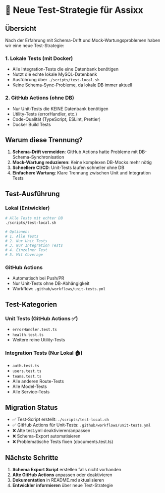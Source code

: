 # 🎯 Neue Test-Strategie für Assixx

## Übersicht

Nach der Erfahrung mit Schema-Drift und Mock-Wartungsproblemen haben wir eine neue Test-Strategie:

### 1. **Lokale Tests (mit Docker)**

- Alle Integration-Tests die eine Datenbank benötigen
- Nutzt die echte lokale MySQL-Datenbank
- Ausführung über `./scripts/test-local.sh`
- Keine Schema-Sync-Probleme, da lokale DB immer aktuell

### 2. **GitHub Actions (ohne DB)**

- Nur Unit-Tests die KEINE Datenbank benötigen
- Utility-Tests (errorHandler, etc.)
- Code-Qualität (TypeScript, ESLint, Prettier)
- Docker Build Tests

## Warum diese Trennung?

1. **Schema-Drift vermeiden**: GitHub Actions hatte Probleme mit DB-Schema-Synchronisation
2. **Mock-Wartung reduzieren**: Keine komplexen DB-Mocks mehr nötig
3. **Schnellere CI/CD**: Unit-Tests laufen schneller ohne DB
4. **Einfachere Wartung**: Klare Trennung zwischen Unit und Integration Tests

## Test-Ausführung

### Lokal (Entwickler)

```bash
# Alle Tests mit echter DB
./scripts/test-local.sh

# Optionen:
# 1. Alle Tests
# 2. Nur Unit Tests
# 3. Nur Integration Tests
# 4. Einzelner Test
# 5. Mit Coverage
```

### GitHub Actions

- Automatisch bei Push/PR
- Nur Unit-Tests ohne DB-Abhängigkeit
- Workflow: `.github/workflows/unit-tests.yml`

## Test-Kategorien

### Unit Tests (GitHub Actions ✅)

- `errorHandler.test.ts`
- `health.test.ts`
- Weitere reine Utility-Tests

### Integration Tests (Nur Lokal 🏠)

- `auth.test.ts`
- `users.test.ts`
- `teams.test.ts`
- Alle anderen Route-Tests
- Alle Model-Tests
- Alle Service-Tests

## Migration Status

- ✅ Test-Script erstellt: `./scripts/test-local.sh`
- ✅ GitHub Actions für Unit-Tests: `.github/workflows/unit-tests.yml`
- ❌ Alte test.yml deaktivieren/anpassen
- ❌ Schema-Export automatisieren
- ❌ Problematische Tests fixen (documents.test.ts)

## Nächste Schritte

1. **Schema Export Script** erstellen falls nicht vorhanden
2. **Alte GitHub Actions** anpassen oder deaktivieren
3. **Dokumentation** in README.md aktualisieren
4. **Entwickler informieren** über neue Test-Strategie

